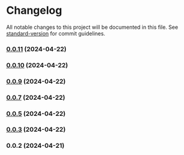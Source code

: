 # Changelog

All notable changes to this project will be documented in this file. See [standard-version](https://github.com/conventional-changelog/standard-version) for commit guidelines.

### [0.0.11](https://github.com/yesnohub/sitaad-ts/compare/v0.0.10...v0.0.11) (2024-04-22)

### [0.0.10](https://github.com/yesnohub/sitaad-ts/compare/v0.0.9...v0.0.10) (2024-04-22)

### [0.0.9](https://github.com/yesnohub/sitaad-ts/compare/v0.0.7...v0.0.9) (2024-04-22)

### [0.0.7](https://github.com/yesnohub/sitaad-ts/compare/v0.0.5...v0.0.7) (2024-04-22)

### [0.0.5](https://github.com/yesnohub/sitaad-ts/compare/v0.0.3...v0.0.5) (2024-04-22)

### [0.0.3](https://github.com/yesnohub/sitaad-ts/compare/v0.0.2...v0.0.3) (2024-04-22)

### 0.0.2 (2024-04-21)
